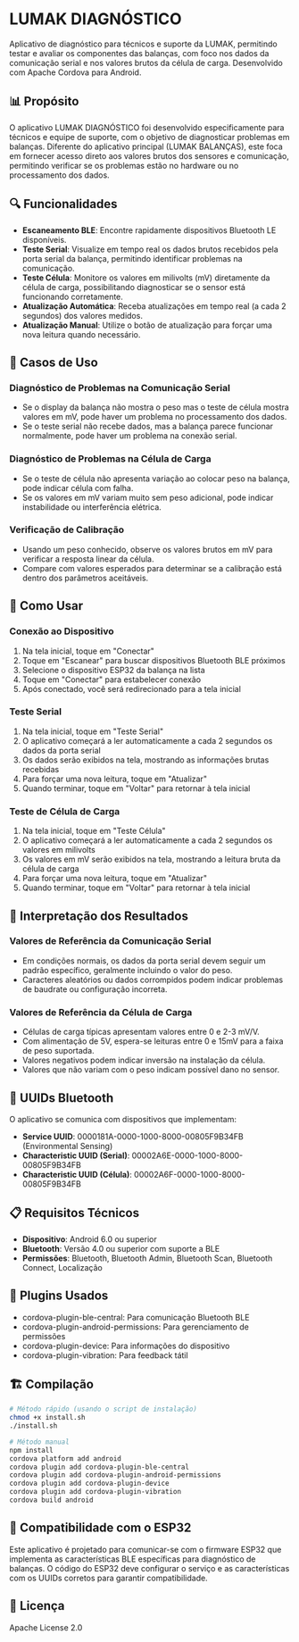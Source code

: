 # LUMAK DIAGNÓSTICO

Aplicativo de diagnóstico para técnicos e suporte da LUMAK, permitindo testar e avaliar os componentes das balanças, com foco nos dados da comunicação serial e nos valores brutos da célula de carga. Desenvolvido com Apache Cordova para Android.

## 📊 Propósito

O aplicativo LUMAK DIAGNÓSTICO foi desenvolvido especificamente para técnicos e equipe de suporte, com o objetivo de diagnosticar problemas em balanças. Diferente do aplicativo principal (LUMAK BALANÇAS), este foca em fornecer acesso direto aos valores brutos dos sensores e comunicação, permitindo verificar se os problemas estão no hardware ou no processamento dos dados.

## 🔍 Funcionalidades

- **Escaneamento BLE**: Encontre rapidamente dispositivos Bluetooth LE disponíveis.
- **Teste Serial**: Visualize em tempo real os dados brutos recebidos pela porta serial da balança, permitindo identificar problemas na comunicação.
- **Teste Célula**: Monitore os valores em milivolts (mV) diretamente da célula de carga, possibilitando diagnosticar se o sensor está funcionando corretamente.
- **Atualização Automática**: Receba atualizações em tempo real (a cada 2 segundos) dos valores medidos.
- **Atualização Manual**: Utilize o botão de atualização para forçar uma nova leitura quando necessário.

## 🔧 Casos de Uso

### Diagnóstico de Problemas na Comunicação Serial

- Se o display da balança não mostra o peso mas o teste de célula mostra valores em mV, pode haver um problema no processamento dos dados.
- Se o teste serial não recebe dados, mas a balança parece funcionar normalmente, pode haver um problema na conexão serial.

### Diagnóstico de Problemas na Célula de Carga

- Se o teste de célula não apresenta variação ao colocar peso na balança, pode indicar célula com falha.
- Se os valores em mV variam muito sem peso adicional, pode indicar instabilidade ou interferência elétrica.

### Verificação de Calibração

- Usando um peso conhecido, observe os valores brutos em mV para verificar a resposta linear da célula.
- Compare com valores esperados para determinar se a calibração está dentro dos parâmetros aceitáveis.

## 📱 Como Usar

### Conexão ao Dispositivo

1. Na tela inicial, toque em "Conectar"
2. Toque em "Escanear" para buscar dispositivos Bluetooth BLE próximos
3. Selecione o dispositivo ESP32 da balança na lista
4. Toque em "Conectar" para estabelecer conexão
5. Após conectado, você será redirecionado para a tela inicial

### Teste Serial

1. Na tela inicial, toque em "Teste Serial"
2. O aplicativo começará a ler automaticamente a cada 2 segundos os dados da porta serial
3. Os dados serão exibidos na tela, mostrando as informações brutas recebidas
4. Para forçar uma nova leitura, toque em "Atualizar"
5. Quando terminar, toque em "Voltar" para retornar à tela inicial

### Teste de Célula de Carga

1. Na tela inicial, toque em "Teste Célula"
2. O aplicativo começará a ler automaticamente a cada 2 segundos os valores em milivolts
3. Os valores em mV serão exibidos na tela, mostrando a leitura bruta da célula de carga
4. Para forçar uma nova leitura, toque em "Atualizar"
5. Quando terminar, toque em "Voltar" para retornar à tela inicial

## 🧪 Interpretação dos Resultados

### Valores de Referência da Comunicação Serial

- Em condições normais, os dados da porta serial devem seguir um padrão específico, geralmente incluindo o valor do peso.
- Caracteres aleatórios ou dados corrompidos podem indicar problemas de baudrate ou configuração incorreta.

### Valores de Referência da Célula de Carga

- Células de carga típicas apresentam valores entre 0 e 2-3 mV/V.
- Com alimentação de 5V, espera-se leituras entre 0 e 15mV para a faixa de peso suportada.
- Valores negativos podem indicar inversão na instalação da célula.
- Valores que não variam com o peso indicam possível dano no sensor.

## 🔌 UUIDs Bluetooth

O aplicativo se comunica com dispositivos que implementam:

- **Service UUID**: 0000181A-0000-1000-8000-00805F9B34FB (Environmental Sensing)
- **Characteristic UUID (Serial)**: 00002A6E-0000-1000-8000-00805F9B34FB
- **Characteristic UUID (Célula)**: 00002A6F-0000-1000-8000-00805F9B34FB

## 📋 Requisitos Técnicos

- **Dispositivo**: Android 6.0 ou superior
- **Bluetooth**: Versão 4.0 ou superior com suporte a BLE
- **Permissões**: Bluetooth, Bluetooth Admin, Bluetooth Scan, Bluetooth Connect, Localização

## 🔌 Plugins Usados

- cordova-plugin-ble-central: Para comunicação Bluetooth BLE
- cordova-plugin-android-permissions: Para gerenciamento de permissões
- cordova-plugin-device: Para informações do dispositivo
- cordova-plugin-vibration: Para feedback tátil

## 🏗️ Compilação

```bash
# Método rápido (usando o script de instalação)
chmod +x install.sh
./install.sh

# Método manual
npm install
cordova platform add android
cordova plugin add cordova-plugin-ble-central
cordova plugin add cordova-plugin-android-permissions
cordova plugin add cordova-plugin-device
cordova plugin add cordova-plugin-vibration
cordova build android
```

## 🔄 Compatibilidade com o ESP32

Este aplicativo é projetado para comunicar-se com o firmware ESP32 que implementa as características BLE específicas para diagnóstico de balanças. O código do ESP32 deve configurar o serviço e as características com os UUIDs corretos para garantir compatibilidade.

## 📄 Licença

Apache License 2.0 